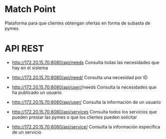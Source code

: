 Match Point
==========

Plataforma para que clientes obtengan ofertas en forma de subasta de pymes



API REST
========

* http://172.20.15.70:8080/api/needs
Consulta todas las necesidades que hay en el sistema


* http://172.20.15.70:8080/api/need/<ID>
Consulta una necesidad por ID


* http://172.20.15.70:8080/api/user/<ID>/needs
Consulta la necesidades que ha publicado un usuario


* http://172.20.15.70:8080/api/user/<ID>
Consulta la información de un usuario


* http://172.20.15.70:8080/api/services
Consulta todos los servicios que pueden prestar las pymes o que los clientes pueden solicitar


* http://172.20.15.70:8080/api/service/<ID>
Consulta la información específica de un servicio


